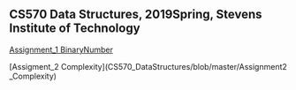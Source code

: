 ## CS570 Data Structures, 2019Spring, Stevens Institute of Technology

[Assignment_1 BinaryNumber](Assignment1_BinaryNumber)

[Assigment_2 Complexity](CS570_DataStructures/blob/master/Assignment2 _Complexity)




